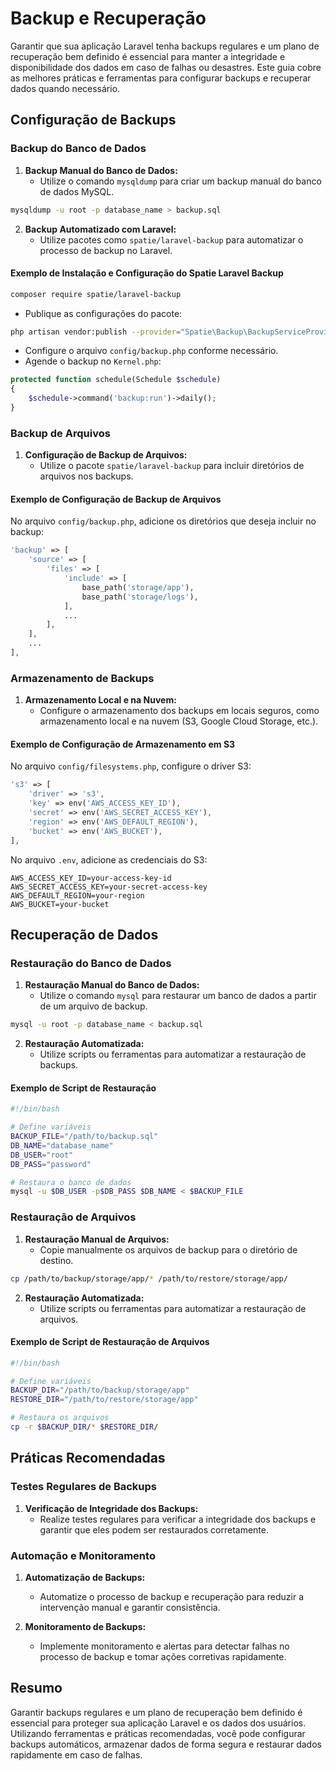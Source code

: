 # Backup e Recuperação

Garantir que sua aplicação Laravel tenha backups regulares e um plano de recuperação bem definido é essencial para manter a integridade e disponibilidade dos dados em caso de falhas ou desastres. Este guia cobre as melhores práticas e ferramentas para configurar backups e recuperar dados quando necessário.

## Configuração de Backups

### Backup do Banco de Dados

1. **Backup Manual do Banco de Dados:**
   - Utilize o comando `mysqldump` para criar um backup manual do banco de dados MySQL.

```bash
mysqldump -u root -p database_name > backup.sql
```

2. **Backup Automatizado com Laravel:**
   - Utilize pacotes como `spatie/laravel-backup` para automatizar o processo de backup no Laravel.

#### Exemplo de Instalação e Configuração do Spatie Laravel Backup

```bash
composer require spatie/laravel-backup
```

- Publique as configurações do pacote:

```bash
php artisan vendor:publish --provider="Spatie\Backup\BackupServiceProvider"
```

- Configure o arquivo `config/backup.php` conforme necessário.
- Agende o backup no `Kernel.php`:

```php
protected function schedule(Schedule $schedule)
{
    $schedule->command('backup:run')->daily();
}
```

### Backup de Arquivos

1. **Configuração de Backup de Arquivos:**
   - Utilize o pacote `spatie/laravel-backup` para incluir diretórios de arquivos nos backups.

#### Exemplo de Configuração de Backup de Arquivos

No arquivo `config/backup.php`, adicione os diretórios que deseja incluir no backup:

```php
'backup' => [
    'source' => [
        'files' => [
            'include' => [
                base_path('storage/app'),
                base_path('storage/logs'),
            ],
            ...
        ],
    ],
    ...
],
```

### Armazenamento de Backups

1. **Armazenamento Local e na Nuvem:**
   - Configure o armazenamento dos backups em locais seguros, como armazenamento local e na nuvem (S3, Google Cloud Storage, etc.).

#### Exemplo de Configuração de Armazenamento em S3

No arquivo `config/filesystems.php`, configure o driver S3:

```php
's3' => [
    'driver' => 's3',
    'key' => env('AWS_ACCESS_KEY_ID'),
    'secret' => env('AWS_SECRET_ACCESS_KEY'),
    'region' => env('AWS_DEFAULT_REGION'),
    'bucket' => env('AWS_BUCKET'),
],
```

No arquivo `.env`, adicione as credenciais do S3:

```dotenv
AWS_ACCESS_KEY_ID=your-access-key-id
AWS_SECRET_ACCESS_KEY=your-secret-access-key
AWS_DEFAULT_REGION=your-region
AWS_BUCKET=your-bucket
```

## Recuperação de Dados

### Restauração do Banco de Dados

1. **Restauração Manual do Banco de Dados:**
   - Utilize o comando `mysql` para restaurar um banco de dados a partir de um arquivo de backup.

```bash
mysql -u root -p database_name < backup.sql
```

2. **Restauração Automatizada:**
   - Utilize scripts ou ferramentas para automatizar a restauração de backups.

#### Exemplo de Script de Restauração

```bash
#!/bin/bash

# Define variáveis
BACKUP_FILE="/path/to/backup.sql"
DB_NAME="database_name"
DB_USER="root"
DB_PASS="password"

# Restaura o banco de dados
mysql -u $DB_USER -p$DB_PASS $DB_NAME < $BACKUP_FILE
```

### Restauração de Arquivos

1. **Restauração Manual de Arquivos:**
   - Copie manualmente os arquivos de backup para o diretório de destino.

```bash
cp /path/to/backup/storage/app/* /path/to/restore/storage/app/
```

2. **Restauração Automatizada:**
   - Utilize scripts ou ferramentas para automatizar a restauração de arquivos.

#### Exemplo de Script de Restauração de Arquivos

```bash
#!/bin/bash

# Define variáveis
BACKUP_DIR="/path/to/backup/storage/app"
RESTORE_DIR="/path/to/restore/storage/app"

# Restaura os arquivos
cp -r $BACKUP_DIR/* $RESTORE_DIR/
```

## Práticas Recomendadas

### Testes Regulares de Backups

1. **Verificação de Integridade dos Backups:**
   - Realize testes regulares para verificar a integridade dos backups e garantir que eles podem ser restaurados corretamente.

### Automação e Monitoramento

1. **Automatização de Backups:**
   - Automatize o processo de backup e recuperação para reduzir a intervenção manual e garantir consistência.

2. **Monitoramento de Backups:**
   - Implemente monitoramento e alertas para detectar falhas no processo de backup e tomar ações corretivas rapidamente.

## Resumo

Garantir backups regulares e um plano de recuperação bem definido é essencial para proteger sua aplicação Laravel e os dados dos usuários. Utilizando ferramentas e práticas recomendadas, você pode configurar backups automáticos, armazenar dados de forma segura e restaurar dados rapidamente em caso de falhas.
